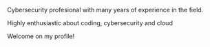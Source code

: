 Cybersecurity profesional with many years of experience in the field.

Highly enthusiastic about coding, cybersecurity and cloud

Welcome on my profile!
